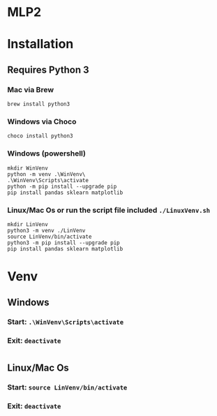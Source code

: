 # MLP2

# Installation
## Requires Python 3
### Mac via Brew
``brew install python3``
### Windows via Choco
``choco install python3``

### Windows (powershell)
```
mkdir WinVenv
python -m venv .\WinVenv\
.\WinVenv\Scripts\activate
python -m pip install --upgrade pip
pip install pandas sklearn matplotlib
```

### Linux/Mac Os  or run the script file included ``./LinuxVenv.sh``
```
mkdir LinVenv
python3 -m venv ./LinVenv
source LinVenv/bin/activate
python3 -m pip install --upgrade pip
pip install pandas sklearn matplotlib
```

# Venv
## Windows
### Start: ``.\WinVenv\Scripts\activate``
### Exit: ``deactivate``
#
## Linux/Mac Os
### Start: ``source LinVenv/bin/activate``
### Exit: ``deactivate``

